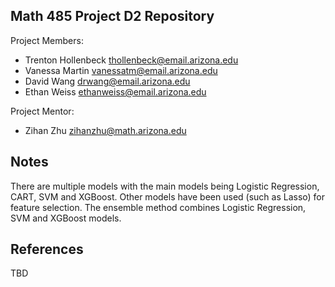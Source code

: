 Math 485 Project D2 Repository
------------

Project Members:
* Trenton Hollenbeck [thollenbeck@email.arizona.edu](mailto:thollenbeck@email.arizona.edu)
* Vanessa Martin [vanessatm@email.arizona.edu](mailto:vanessatm@email.arizona.edu)
* David Wang [drwang@email.arizona.edu](mailto:drwang@email.arizona.edu)
* Ethan Weiss [ethanweiss@email.arizona.edu](mailto:ethanweiss@email.arizona.edu)

Project Mentor:
* Zihan Zhu [zihanzhu@math.arizona.edu](mailto:zihanzhu@math.arizona.edu)

## Notes

There are multiple models with the main models being Logistic Regression, CART, SVM and XGBoost. Other models have been used (such as Lasso) for feature selection. The ensemble method combines Logistic Regression, SVM and XGBoost models.

## References

TBD

